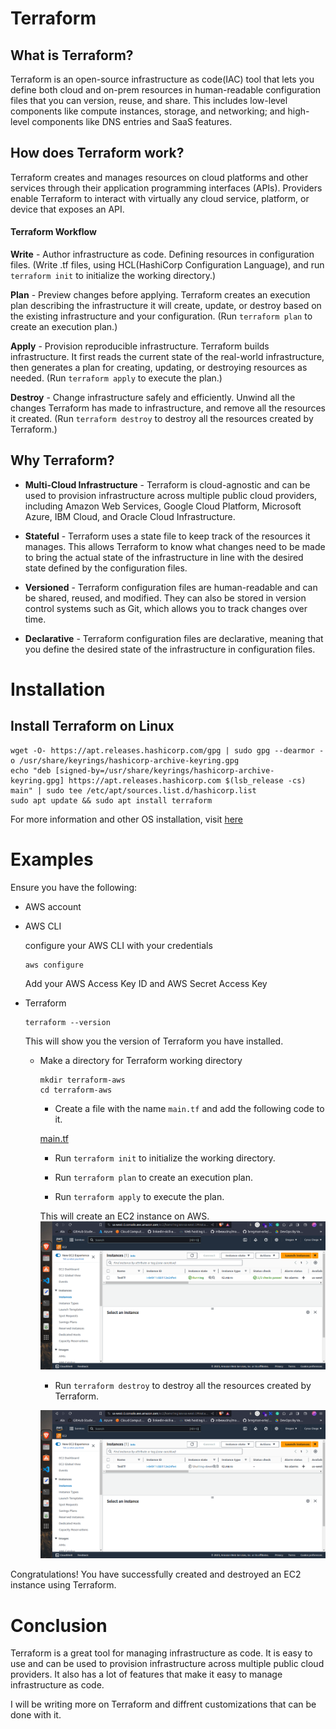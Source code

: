 # Terraform

## What is Terraform?

Terraform is an open-source infrastructure as code(IAC) tool that lets you define both cloud and on-prem resources in human-readable configuration files that you can version, reuse, and share. 
This includes low-level components like compute instances, storage, and networking; and high-level components like DNS entries and SaaS features.

## How does Terraform work?
Terraform creates and manages resources on cloud platforms and other services through their application programming interfaces (APIs). 
 Providers enable Terraform to interact with virtually any cloud service, platform, or device that exposes an API.

 #### Terraform Workflow

 **Write** - Author infrastructure as code.
    Defining resources in configuration files. 
    (Write .tf files, using HCL(HashiCorp Configuration Language), and run `terraform init` to initialize the working directory.)

**Plan** - Preview changes before applying.
    Terraform creates an execution plan describing the infrastructure it will create, update, or destroy based on the existing infrastructure and your configuration. (Run `terraform plan` to create an execution plan.)

 **Apply** - Provision reproducible infrastructure.
    Terraform builds infrastructure. It first reads the current state of the real-world infrastructure, then generates a plan for creating, updating, or destroying resources as needed. (Run `terraform apply` to execute the plan.)

**Destroy** - Change infrastructure safely and efficiently.
Unwind all the changes Terraform has made to infrastructure, and remove all the resources it created. (Run `terraform destroy` to destroy all the resources created by Terraform.)

## Why Terraform?

- **Multi-Cloud Infrastructure** - Terraform is cloud-agnostic and can be used to provision infrastructure across multiple public cloud providers, including Amazon Web Services, Google Cloud Platform, Microsoft Azure, IBM Cloud, and Oracle Cloud Infrastructure.

- **Stateful** - Terraform uses a state file to keep track of the resources it manages. This allows Terraform to know what changes need to be made to bring the actual state of the infrastructure in line with the desired state defined by the configuration files.
- **Versioned** - Terraform configuration files are human-readable and can be shared, reused, and modified. They can also be stored in version control systems such as Git, which allows you to track changes over time.
- **Declarative** - Terraform configuration files are declarative, meaning that you define the desired state of the infrastructure in configuration files. 

# Installation

## Install Terraform on Linux
```
wget -O- https://apt.releases.hashicorp.com/gpg | sudo gpg --dearmor -o /usr/share/keyrings/hashicorp-archive-keyring.gpg
echo "deb [signed-by=/usr/share/keyrings/hashicorp-archive-keyring.gpg] https://apt.releases.hashicorp.com $(lsb_release -cs) main" | sudo tee /etc/apt/sources.list.d/hashicorp.list
sudo apt update && sudo apt install terraform
```

For more information and other OS installation, visit [here](https://developer.hashicorp.com/terraform/downloads)

# Examples

Ensure you have the following:

- AWS account
- AWS CLI

    configure your AWS CLI with your credentials

    ```
    aws configure
    ```
    Add your AWS Access Key ID and AWS Secret Access Key


- Terraform
    ```
    terraform --version
    ```
  This will show you the version of Terraform you have installed.

  - Make a directory for Terraform working directory
    ```
    mkdir terraform-aws
    cd terraform-aws
    ```
    - Create a file with the name `main.tf` and add the following code to it.

    [main.tf](https://github.com/CyrusNchege/AWS-devops-100-day-challenge/blob/main/Day-11-Terraform(IAC)/main.tf)


    - Run `terraform init` to initialize the working directory.

    - Run `terraform plan` to create an execution plan.

    - Run `terraform apply` to execute the plan.

    This will create an EC2 instance on AWS.
    ![EC2 instance](../Images/terraform/apply.png)

    - Run `terraform destroy` to destroy all the resources created by Terraform.

    ![EC2 instance](../Images/terraform/destroy.png)

    
Congratulations! You have successfully created and destroyed an EC2 instance using Terraform.

# Conclusion

Terraform is a great tool for managing infrastructure as code. It is easy to use and can be used to provision infrastructure across multiple public cloud providers. It also has a lot of features that make it easy to manage infrastructure as code.

I will be writing more on Terraform and diffrent customizations that can be done with it.